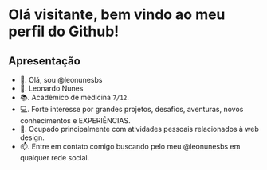 # Olá visitante, bem vindo ao meu perfil do Github!

## Apresentação
- 👋. Olá, sou @leonunesbs
- 👤. Leonardo Nunes
- 📚. Acadêmico de medicina ```7/12```.
- 💻. Forte interesse por grandes projetos, desafios, aventuras, novos conhecimentos e EXPERIÊNCIAS.
- 💼. Ocupado principalmente com atividades pessoais relacionados à web design.
- 📫. Entre em contato comigo buscando pelo meu @leonunesbs em qualquer rede social.

<!---
leonunesbs/leonunesbs is a ✨ special ✨ repository because its `README.md` (this file) appears on your GitHub profile.
You can click the Preview link to take a look at your changes.
--->

